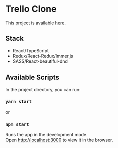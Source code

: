 # Trello Clone

This project is available [here](https://github.com/facebook/create-react-app).

## Stack

- React/TypeScript
- Redux/React-Redux/Immer.js
- SASS/React-beautiful-dnd

## Available Scripts

In the project directory, you can run:

### `yarn start`

or

### `npm start`

Runs the app in the development mode.\
Open [http://localhost:3000](http://localhost:3000) to view it in the browser.
